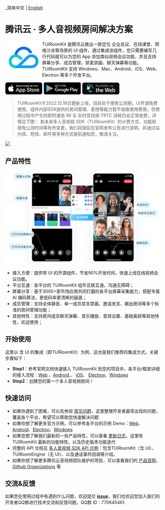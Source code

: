 _简体中文 | [English](README.en.md)
# 腾讯云 · 多人音视频房间解决方案

<img src="Preview/logo.png" align="left" width=120 height=120>  TUIRoomKit 是腾讯云推出一款定位 企业会议、在线课堂、网络沙龙等场景的 UI 组件，通过集成该组件，您只需要编写几行代码就可以为您的 App 添加类似视频会议功能，并且支持屏幕分享、成员管理，禁麦禁画、聊天弹幕等功能。TUIRoomlKit 支持 Windows、Mac、Android、iOS、Web、Electron 等多个开发平台。

<a href="https://apps.apple.com/cn/app/%E8%85%BE%E8%AE%AF%E4%BA%91%E9%9F%B3%E8%A7%86%E9%A2%91/id1400663224"><img src="Preview/app-store.svg" height=40></a> <a href="https://dldir1.qq.com/hudongzhibo/liteav/TRTCDemo.apk"><img src="Preview/play-store.svg" height=40></a> <a href="https://web.sdk.qcloud.com/trtc/webrtc/demo/api-sample/login.html"><img src="Preview/web-app.svg" height=40></a>

> TUIRoomKit于2022.12.16日更新上线，目前处于限免公测期，UI开源免费使用，组件内部SDK提供的房间管理、麦控等能力暂不收取使用费用，但使用过程中产生的即时通信 IM 与 实时音视频 TRTC 消耗仍会正常收费，详情见下图：
> 若未来多人音视频 SDK（TUIRoomKit）的计费方式、功能和限免公测时间等有所变更，我们将提前在官网发布公告进行说明，并通过站内信、短信、邮件等多种方式提前通知您，敬请关注。
<image src="https://qcloudimg.tencent-cloud.cn/raw/d7cc415af767a462efef414849255ea9.svg">


## 产品特性

<p align="center">
  <img src="Preview/room-uikit-zh.png"/>
</p>

- 接入方便：提供带 UI 的开源组件，节省90%开发时间，快速上线在线视频会议功能。
- 平台互通：各平台的 TUIRoomKit 组件互联互通，沟通无障碍；
- 屏幕分享：基于3000+家市场应用共同打磨的各平台屏幕采集能力，搭配专属AI 编码算法，更低码率更清晰的画面；
- 成员管理：支持全体静音、单一成员禁言禁画、邀请发言、踢出房间等多个标准的房间管理功能；
- 其他特性：支持房间成员聊天弹幕、音乐播放、音效设置、基础美颜等其他特性，欢迎使用；

## 开始使用

这里以 含 UI 的集成（即TUIRoomKit）为例，这也是我们推荐的集成方式，关键步骤如下：
- **Step1**：参考官网文档快速接入 TUIRoomKit 到您的项目中，各平台/框架详细的接入流程：[Web](https://cloud.tencent.com/document/product/647/81962) 、[Android ](https://cloud.tencent.com/document/product/647/81961)、 [iOS](https://cloud.tencent.com/document/product/647/84237)、 [Electron](https://cloud.tencent.com/document/product/647/84238)、[Windows](https://cloud.tencent.com/document/product/647/84239)
- **Step2**：创建您的第一个多人音视频房间！



## 快速访问

- 如果你遇到了困难，可以先参阅 [常见问题](https://cloud.tencent.com/document/product/647/84271)，这里整理开发者最常出现的问题，覆盖各个平台，希望可以帮助您快速解决问题
- 如果你想了解更多官方示例，可以参考各平台的示例 Demo：[Web](Web/)、[Android](Android/)、[Electron](Electron/)、[Windows](Windows-Mac/)
- 如果您想了解我们最新的一些产品特性，可以查看 [更新日志](https://cloud.tencent.com/document/product/647/81974)，这里有 TUIRoomKit 最新的功能特性，以及历史版本功能迭代
- 完整的 API 文档见 [多人音视频 SDK API 示例](https://cloud.tencent.com/document/product/647/84244)：包含TUIRoomKit（含 UI）、TUIRoomEngine（无 UI）、以及通话事件回调等介绍。
- 如果你想了解更多腾讯云音视频团队维护的项目，可以查看我们的 [产品官网](https://cloud.tencent.com/product/rtcube)、[Github Organizations](https://github.com/LiteAVSDK) 等



## 交流&反馈

如果您在使用过程中有遇到什么问题，欢迎提交 [**issue**](https://github.com/tencentyun/TUIRoomKit/issues)，我们也欢迎您加入我们的开发者QQ群进行技术交流和反馈问题，QQ群 ID：770645461.
